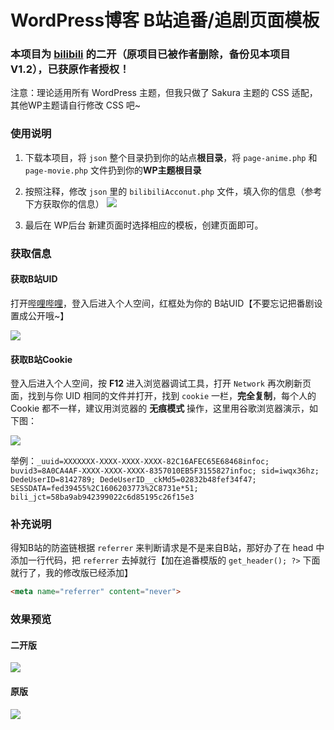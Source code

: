 # WordPress博客 B站追番/追剧页面模板

### 本项目为 [bilibili](https://github.com/TaylorLottner) 的二开（原项目已被作者删除，备份见本项目 V1.2），已获原作者授权！
注意：理论适用所有 WordPress 主题，但我只做了 Sakura 主题的 CSS 适配，其他WP主题请自行修改 CSS 吧~

### 使用说明
1. 下载本项目，将 `json` 整个目录扔到你的站点**根目录**，将 `page-anime.php` 和 `page-movie.php` 文件扔到你的**WP主题根目录**

2. 按照注释，修改 `json` 里的 `bilibiliAcconut.php` 文件，填入你的信息（参考下方获取你的信息）
![](https://view.amogu.cn/images/2020/08/26/20200528153655.jpg)

3. 最后在 WP后台 新建页面时选择相应的模板，创建页面即可。

### 获取信息
#### 获取B站UID 
打开[哔哩哔哩](https://www.bilibili.com/)，登入后进入个人空间，红框处为你的 B站UID【不要忘记把番剧设置成公开哦~】

![](https://view.amogu.cn/images/2020/08/26/20200528154041.jpg)

#### 获取B站Cookie
登入后进入个人空间，按 **F12** 进入浏览器调试工具，打开 `Network` 再次刷新页面，找到与你 UID 相同的文件并打开，找到 `cookie` 一栏，**完全复制**，每个人的 Cookie 都不一样，建议用浏览器的 **无痕模式** 操作，这里用谷歌浏览器演示，如下图：

![](https://view.amogu.cn/images/2020/08/26/20200528154355.png)

举例：`_uuid=XXXXXXX-XXXX-XXXX-XXXX-82C16AFEC65E68468infoc; buvid3=8A0CA4AF-XXXX-XXXX-XXXX-8357010EB5F3155827infoc; sid=iwqx36hz; DedeUserID=8142789; DedeUserID__ckMd5=02832b48fef34f47; SESSDATA=fed39455%2C1606203773%2C8731e*51; bili_jct=58ba9ab942399022c6d85195c26f15e3`

### 补充说明
得知B站的防盗链根据 `referrer` 来判断请求是不是来自B站，那好办了在 head 中添加一行代码，把 `referrer` 去掉就行【加在追番模版的 `get_header(); ?>` 下面就行了，我的修改版已经添加】

```html
<meta name="referrer" content="never">
```

### 效果预览
#### 二开版
![](https://view.amogu.cn/images/2020/08/26/H8b85865e4ca0489cb0542c2358526f05i.jpg)

#### 原版
![](https://view.amogu.cn/images/2020/08/26/H6a94bdf90ddb40a9b417d3405e73393dg.jpg)
